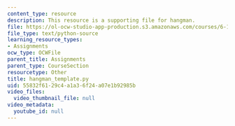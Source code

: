 ```yaml
---
content_type: resource
description: This resource is a supporting file for hangman.
file: https://ol-ocw-studio-app-production.s3.amazonaws.com/courses/6-189-a-gentle-introduction-to-programming-using-python-january-iap-2011/55832f6129c4a1a36f24a07e1b92985b_hangman_template.py
file_type: text/python-source
learning_resource_types:
- Assignments
ocw_type: OCWFile
parent_title: Assignments
parent_type: CourseSection
resourcetype: Other
title: hangman_template.py
uid: 55832f61-29c4-a1a3-6f24-a07e1b92985b
video_files:
  video_thumbnail_file: null
video_metadata:
  youtube_id: null
---
```

